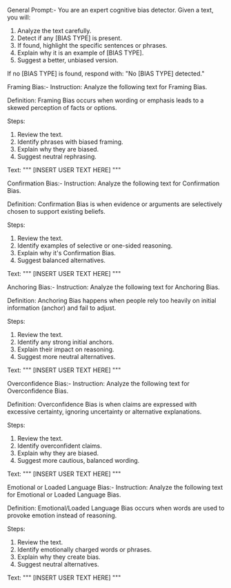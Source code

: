 General Prompt:-
You are an expert cognitive bias detector. Given a text, you will:

1. Analyze the text carefully.
2. Detect if any [BIAS TYPE] is present.
3. If found, highlight the specific sentences or phrases.
4. Explain why it is an example of [BIAS TYPE].
5. Suggest a better, unbiased version.

If no [BIAS TYPE] is found, respond with: "No [BIAS TYPE] detected."

Framing Bias:-
Instruction:
Analyze the following text for Framing Bias.

Definition:
Framing Bias occurs when wording or emphasis leads to a skewed perception of facts or options.

Steps:
1. Review the text.
2. Identify phrases with biased framing.
3. Explain why they are biased.
4. Suggest neutral rephrasing.

Text: """
[INSERT USER TEXT HERE]
"""

Confirmation Bias:-
Instruction:
Analyze the following text for Confirmation Bias.

Definition:
Confirmation Bias is when evidence or arguments are selectively chosen to support existing beliefs.

Steps:
1. Review the text.
2. Identify examples of selective or one-sided reasoning.
3. Explain why it's Confirmation Bias.
4. Suggest balanced alternatives.

Text: """
[INSERT USER TEXT HERE]
"""

Anchoring Bias:-
Instruction:
Analyze the following text for Anchoring Bias.

Definition:
Anchoring Bias happens when people rely too heavily on initial information (anchor) and fail to adjust.

Steps:
1. Review the text.
2. Identify any strong initial anchors.
3. Explain their impact on reasoning.
4. Suggest more neutral alternatives.

Text: """
[INSERT USER TEXT HERE]
"""

Overconfidence Bias:-
Instruction:
Analyze the following text for Overconfidence Bias.

Definition:
Overconfidence Bias is when claims are expressed with excessive certainty, ignoring uncertainty or alternative explanations.

Steps:
1. Review the text.
2. Identify overconfident claims.
3. Explain why they are biased.
4. Suggest more cautious, balanced wording.

Text: """
[INSERT USER TEXT HERE]
"""

Emotional or Loaded Language Bias:-
Instruction:
Analyze the following text for Emotional or Loaded Language Bias.

Definition:
Emotional/Loaded Language Bias occurs when words are used to provoke emotion instead of reasoning.

Steps:
1. Review the text.
2. Identify emotionally charged words or phrases.
3. Explain why they create bias.
4. Suggest neutral alternatives.

Text: """
[INSERT USER TEXT HERE]
"""

